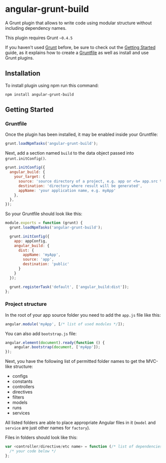 # angular-grunt-build

A Grunt plugin that allows to write code using modular structure without including dependency names.

This plugin requires Grunt `~0.4.5`

If you haven't used [Grunt](http://gruntjs.com/) before, be sure to check out the [Getting Started](http://gruntjs.com/getting-started) guide, as it explains how to create a [Gruntfile](http://gruntjs.com/sample-gruntfile) as well as install and use Grunt plugins.

## Installation
To install plugin using npm run this command:

```shell
npm install angular-grunt-build
```

## Getting Started

### Gruntfile
Once the plugin has been installed, it may be enabled inside your Gruntfile:

```js
grunt.loadNpmTasks('angular-grunt-build');
```

Next, add a section named `build` to the data object passed into `grunt.initConfig()`.

```js
grunt.initConfig({
  angular_build: {
    your_target: {
      source: 'source directory of a project, e.g. app or <%= app.src %>',
      destination: 'directory where result will be generated',
      appName: 'your application name, e.g. myApp'
    },
  },
});
```

So your Gruntfile should look like this:

```js
module.exports = function (grunt) {
  grunt.loadNpmTasks('angular-grunt-build');

  grunt.initConfig({
    app: appConfig,
    angular_build: {
      dist: {
        appName: 'myApp',
        source: 'app',
        destination: 'public'
      }
    }
  });

  grunt.registerTask('default', ['angular_build:dist']);
};
```

### Project structure
In the root of your app source folder you need to add the `app.js` file like this:

```js
angular.module('myApp', [/* list of used modules */]);
```

You can also add `bootstrap.js` file:

```js
angular.element(document).ready(function () {
    angular.bootstrap(document, ['myApp']);
});
```

Next, you have the following list of permitted folder names to get the MVC-like structure:

* configs
* constants
* controllers
* directives
* filters
* models
* runs
* services

All listed folders are able to place appropriate Angular files in it (`model` and `service` are just other names for `factory`).

Files in folders should look like this:

```js
var <controller/directive/etc name> = function (/* list of dependencies, e.g. $scope */) {
  /* your code below */
};
```
